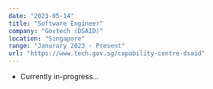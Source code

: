 ```yaml
---
date: "2023-05-14"
title: "Software Engineer"
company: "Govtech (DSAID)"
location: "Singapore"
range: "Janurary 2023 - Present"
url: "https://www.tech.gov.sg/capability-centre-dsaid"
---
```


- Currently in-progress...
